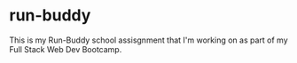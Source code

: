 # run-buddy

This is my Run-Buddy school assisgnment that I'm working on as part of my Full Stack Web Dev Bootcamp.
